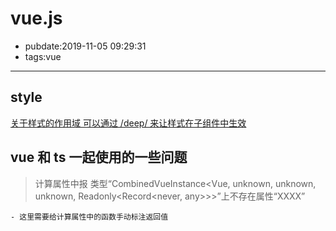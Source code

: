 # vue.js

- pubdate:2019-11-05 09:29:31
- tags:vue

---

## style

[关于样式的作用域 可以通过 /deep/ 来让样式在子组件中生效](https://vue-loader-v14.vuejs.org/zh-cn/features/scoped-css.html)

## vue 和 ts 一起使用的一些问题

> 计算属性中报 类型“CombinedVueInstance<Vue, unknown, unknown, unknown, Readonly<Record<never, any>>>”上不存在属性“XXXX”

    - 这里需要给计算属性中的函数手动标注返回值
